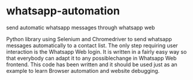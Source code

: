# whatsapp-automation
send automatic whatsapp messages through whatsapp web

Python library using Selenium and Chromedriver to send whatsapp messages automatically to a contact list. 
The only step requiring user interaction is the Whatsapp Web login.
It is written in a fairly easy way so that everybody can adapt it to any possiblechange in Whatsapp Web frontend.
This code has been written and it should be used just as an example to learn Browser automation and website debugging.
